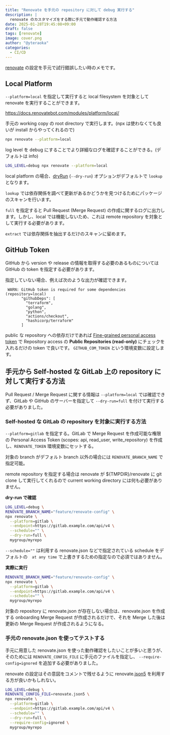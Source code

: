 ```yaml
---
title: "Renovate を手元の repository に対して debug 実行する"
description: |
  renovate のカスタマイズをする際に手元で動作確認する方法
date: 2025-01-28T19:45:08+09:00
draft: false
tags: [renovate]
image: cover.png
author: "@yteraoka"
categories:
  - CI/CD
---
```


[renovate](https://docs.renovatebot.com/) の設定を手元で試行錯誤したい時のメモです。

## Local Platform

`--platform=local` を指定して実行すると local filesystem を対象として renovate を実行することができます。

https://docs.renovatebot.com/modules/platform/local/

手元の working copy の root directory で実行します。(npx は使わなくても良いが install からやってくれるので)

```bash
npx renovate --platform=local
```

log level を debug にすることでより詳細なログを確認することができる。(デフォルトは info)

```bash
LOG_LEVEL=debug npx renovate --platform=local
```

local platform の場合、[dryRun](https://docs.renovatebot.com/self-hosted-configuration/#dryrun) (`--dry-run`) オプションがデフォルトで `lookup` となります。

`lookup` では依存関係を調べて更新があるかどうかを見つけるためにパッケージのスキャンを行います。

`full` を指定すると Pull Request (Merge Request) の作成に関するログに出力します。しかし、local では機能しないため、これは remote repository を対象として実行する必要があります。

`extract` では依存関係を抽出するだけのスキャンに留めます。

## GitHub Token

GitHub から version や release の情報を取得する必要のあるものについては GitHub の token を指定する必要があります。

指定していない場合、例えば次のような出力が確認できます。

```
 WARN: GitHub token is required for some dependencies (repository=local)
       "githubDeps": [
         "terraform",
         "golang",
         "python",
         "actions/checkout",
         "hashicorp/terraform"
       ]
```

public な repository への依存だけであれば [Fine-grained personal access token](https://github.com/settings/personal-access-tokens) で Repository access の __Public Repositories (read-only)__ にチェックを入れるだけの token で良いです。
`GITHUB_COM_TOKEN` という環境変数に設定します。

## 手元から Self-hosted な GitLab 上の repository に対して実行する方法

Pull Request / Merge Request に関する情報は `--platform=local` では確認できず、GitLab や GitHub のサーバーを指定して `--dry-run=full` を付けて実行する必要がありました。

### Self-hosted な GitLab の repository を対象に実行する方法

`--platform=gitlab` を指定する。GitLab で Merge Request を作成可能な権限の Personal Access Token (scopes: api, read_user, write_repository) を作成し、`RENOVATE_TOKEN` 環境変数にセットする。

対象の branch がデフォルト branch 以外の場合には `RENOVATE_BRANCH_NAME` で指定可能。

remote repository を指定する場合は renovate が ${TMPDIR}/renovate に git clone して実行してくれるので current working directory には何も必要がありません。

**dry-run で確認**

```bash
LOG_LEVEL=debug \
RENOVATE_BRANCH_NAME="feature/renovate-config" \
npx renovate \
  --platform=gitlab \
  --endpoint=https://gitlab.example.com/api/v4 \
  --schedule="" \
  --dry-run=full \
  mygroup/myrepo
```

`--schedule=""` は利用する renovate.json などで指定されている schedule をデフォルトの　`at any time` で上書きするための指定なので必須ではありません。

**実際に実行**

```bash
RENOVATE_BRANCH_NAME="feature/renovate-config" \
npx renovate \
  --platform=gitlab \
  --endpoint=https://gitlab.example.com/api/v4 \
  --schedule="" \
  mygroup/myrepo
```

対象の repository に renovate.json が存在しない場合は、renovate.json を作成する onboarding Merge Request が作成されるだけで、それを Merge した後は更新の Merge Request が作成されるようになる。

### 手元の renovate.json を使ってテストする

手元に用意した renovate.json を使った動作確認をしたいことが多いと思うが、そのためには `RENOVATE_CONFIG_FILE` に手元のファイルを指定し、 `--require-config=ignored` を追加する必要がありました。

renovate の設定はその意図をコメントで残せるように renovate.[json5](https://json5.org/) を利用する方が良いかもしれない。

```bash
LOG_LEVEL=debug \
RENOVATE_CONFIG_FILE=renovate.json5 \
npx renovate \
  --platform=gitlab \
  --endpoint=https://gitlab.example.com/api/v4 \
  --schedule="" \
  --dry-run=full \
  --require-config=ignored \
  mygroup/myrepo
```
